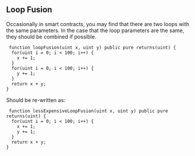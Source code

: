 ## Loop Fusion

Occasionally in smart contracts, you may find that there are two loops with the same parameters. In the case that the loop parameters are the same, they should be combined if possible.

```
 function loopFusion(uint x, uint y) public pure returns(uint) {
  for(uint i = 0; i < 100; i++) {
    x += 1;
  }
  for(uint i = 0; i < 100; i++) {
    y += 1;
  }
  return x + y;
}
```

Should be re-written as:

```
 function lessExpensiveLoopFusion(uint x, uint y) public pure returns(uint) {
  for(uint i = 0; i < 100; i++) {
    x += 1;
    y += 1;
  }
  return x + y;
}
```
